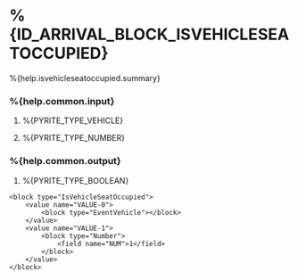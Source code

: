 # %{ID_ARRIVAL_BLOCK_ISVEHICLESEATOCCUPIED}

%{help.isvehicleseatoccupied.summary}

### %{help.common.input}

1. %{PYRITE_TYPE_VEHICLE}

2. %{PYRITE_TYPE_NUMBER}

### %{help.common.output}

1. %{PYRITE_TYPE_BOOLEAN}

```
<block type="IsVehicleSeatOccupied">
    <value name="VALUE-0">
        <block type="EventVehicle"></block>
    </value>
    <value name="VALUE-1">
        <block type="Number">
            <field name="NUM">1</field>
        </block>
    </value>
</block>
```